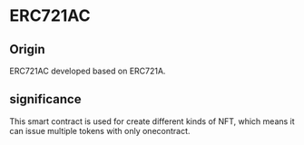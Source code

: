 # ERC721AC

## Origin
ERC721AC developed based on ERC721A. 
## significance
This smart contract is used for create different kinds of NFT, which means it can issue multiple tokens with only onecontract.
